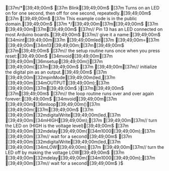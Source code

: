 [37m/*[39;49;00m$
[37m  Blink[39;49;00m$
[37m  Turns on an LED on for one second, then off for one second, repeatedly.[39;49;00m$
[37m [39;49;00m$
[37m  This example code is in the public domain.[39;49;00m$
[37m */[39;49;00m[37m[39;49;00m$
[37m [39;49;00m[37m[39;49;00m$
[37m// Pin 13 has an LED connected on most Arduino boards.[39;49;00m$
[37m// give it a name:[39;49;00m$
[34mint[39;49;00m[37m [39;49;00mled[37m [39;49;00m=[37m [39;49;00m[34m13[39;49;00m;[37m[39;49;00m$
[37m[39;49;00m$
[37m// the setup routine runs once when you press reset:[39;49;00m$
[34mvoid[39;49;00m[37m [39;49;00m[36msetup[39;49;00m()[37m [39;49;00m{[37m[39;49;00m$
[37m  [39;49;00m[37m// initialize the digital pin as an output.[39;49;00m$
[37m  [39;49;00m[32mpinMode[39;49;00m(led,[37m [39;49;00m[34mOUTPUT[39;49;00m);[37m     [39;49;00m[37m[39;49;00m$
}[37m[39;49;00m$
[37m[39;49;00m$
[37m// the loop routine runs over and over again forever:[39;49;00m$
[34mvoid[39;49;00m[37m [39;49;00m[36mloop[39;49;00m()[37m [39;49;00m{[37m[39;49;00m$
[37m  [39;49;00m[32mdigitalWrite[39;49;00m(led,[37m [39;49;00m[34mHIGH[39;49;00m);[37m   [39;49;00m[37m// turn the LED on (HIGH is the voltage level)[39;49;00m$
[37m  [39;49;00m[32mdelay[39;49;00m([34m1000[39;49;00m);[37m               [39;49;00m[37m// wait for a second[39;49;00m$
[37m  [39;49;00m[32mdigitalWrite[39;49;00m(led,[37m [39;49;00m[34mLOW[39;49;00m);[37m    [39;49;00m[37m// turn the LED off by making the voltage LOW[39;49;00m$
[37m  [39;49;00m[32mdelay[39;49;00m([34m1000[39;49;00m);[37m               [39;49;00m[37m// wait for a second[39;49;00m$
}$
